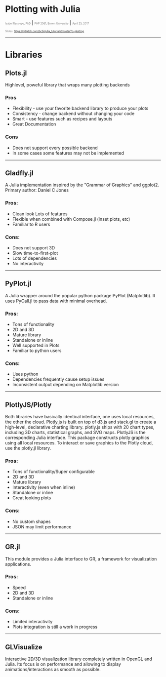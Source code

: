 # Plotting with Julia

<span style="font-size:0.6em; color:gray">Isabel Restrepo, PhD</span> |
<span style="font-size:0.6em; color:gray">PHP 2561, Brown University</span> |
<span style="font-size:0.6em; color:gray">April 25, 2017</span>


<span style="font-size:0.6em; color:gray"> Slides: https://gitpitch.com/bcbi/julia_tutorials/master?p=plotting </span>

---
# Libraries

## Plots.jl

Highlevel, poweful library that wraps many plotting backends

### Pros
* Flexibility - use your favorite backend library to produce your plots
* Consistency - change backend without changing your code
* Smart - use features such as recipes and layouts
* Great Documentation

### Cons
* Does not support every possible backend
* In some cases some features may not be implemented

---
## Gladfly.jl

A Julia implementation inspired by the "Grammar of Graphics" and ggplot2. Primary author: Daniel C Jones

### Pros:
* Clean look Lots of features
* Flexible when combined with Compose.jl (inset plots, etc)
* Familiar to R users

### Cons:
* Does not support 3D
* Slow time-to-first-plot
* Lots of dependencies
* No interactivity

---
## PyPlot.jl

A Julia wrapper around the popular python package PyPlot (Matplotlib). It uses PyCall.jl to pass data with minimal overhead.

### Pros:
* Tons of functionality
* 2D and 3D
* Mature library
* Standalone or inline
* Well supported in Plots
* Familiar to python users

### Cons:
* Uses python
* Dependencies frequently cause setup issues
* Inconsistent output depending on Matplotlib version

---
## PlotlyJS/Plotly
Both libraries have basically identical interface, one uses local resources, the other the cloud.
Plotly.js is built on top of d3.js and stack.gl to create a high-level, declarative charting library. plotly.js ships with 20 chart types, including 3D charts, statistical graphs, and SVG maps.
PlotlyJS is the corresponding Julia interface. This package constructs plotly graphics using all local resources. To interact or save graphics to the Plotly cloud, use the plotly.jl library.

### Pros:
* Tons of functionality/Super configurable
* 2D and 3D
* Mature library
* Interactivity (even when inline)
* Standalone or inline
* Great looking plots

### Cons:
* No custom shapes
* JSON may limit performance

---
## GR.jl
This module provides a Julia interface to GR, a framework for visualization applications.

### Pros:
* Speed
* 2D and 3D
* Standalone or inline

### Cons:
* Limited interactivity
* Plots integration is still a work in progress

---
## GLVisualize
Interactive 2D/3D visualization library completely written in OpenGL and Julia. Its focus is on performance and allowing to display animations/interactions as smooth as possible.

